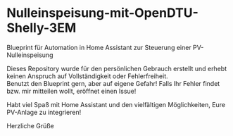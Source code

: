 # Nulleinspeisung-mit-OpenDTU-Shelly-3EM
Blueprint für Automation in Home Assistant zur Steuerung einer PV-Nulleinspeisung

Dieses Repository wurde für den persönlichen Gebrauch erstellt und erhebt keinen Anspruch auf Vollständigkeit oder Fehlerfreiheit.   
Benutzt den Blueprint gern, aber auf eigene Gefahr!
Falls Ihr Fehler findet bzw. mir mitteilen wollt, eröffnet einen Issue!

Habt viel Spaß mit Home Assistant und den vielfältigen Möglichkeiten, Eure PV-Anlage zu integrieren!

Herzliche Grüße
